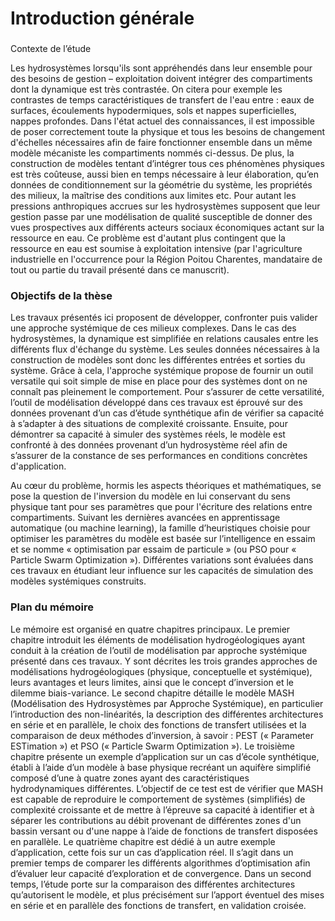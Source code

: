 # Introduction générale

### Contexte de l’étude

Les hydrosystèmes lorsqu'ils sont appréhendés dans leur ensemble pour des besoins de gestion – exploitation doivent intégrer des compartiments dont la dynamique est très contrastée. On citera pour exemple les contrastes de temps caractéristiques de transfert de l'eau entre : eaux de surfaces, écoulements hypodermiques, sols et nappes superficielles, nappes profondes. Dans l'état actuel des connaissances, il est impossible de poser correctement toute la physique et tous les besoins de changement d'échelles nécessaires afin de faire fonctionner ensemble dans un même modèle mécaniste les compartiments nommés ci-dessus. De plus, la construction de modèles tentant d’intégrer tous ces phénomènes physiques est très coûteuse, aussi bien en temps nécessaire à leur élaboration, qu’en données de conditionnement sur la géométrie du système, les propriétés des milieux, la maîtrise des conditions aux limites etc. Pour autant les pressions anthropiques accrues sur les hydrosystèmes supposent que leur gestion passe par une modélisation de qualité susceptible de donner des vues prospectives aux différents acteurs sociaux économiques actant sur la ressource en eau. Ce problème est d'autant plus contingent que la ressource en eau est soumise à exploitation intensive \(par l'agriculture industrielle en l'occurrence pour la Région Poitou Charentes, mandataire de tout ou partie du travail présenté dans ce manuscrit\).

### Objectifs de la thèse

Les travaux présentés ici proposent de développer, confronter puis valider une approche systémique de ces milieux complexes. Dans le cas des hydrosystèmes, la dynamique est simplifiée en relations causales entre les différents flux d'échange du système. Les seules données nécessaires à la construction de modèles sont donc les différentes entrées et sorties du système. Grâce à cela, l'approche systémique propose de fournir un outil versatile qui soit simple de mise en place pour des systèmes dont on ne connaît pas pleinement le comportement. Pour s’assurer de cette versatilité, l’outil de modélisation développé dans ces travaux est éprouvé sur des données provenant d’un cas d’étude synthétique afin de vérifier sa capacité à s’adapter à des situations de complexité croissante. Ensuite, pour démontrer sa capacité à simuler des systèmes réels, le modèle est confronté à des données provenant d’un hydrosystème réel afin de s’assurer de la constance de ses performances en conditions concrètes d'application.

Au cœur du problème, hormis les aspects théoriques et mathématiques, se pose la question de l'inversion du modèle en lui conservant du sens physique tant pour ses paramètres que pour l'écriture des relations entre compartiments. Suivant les dernières avancées en apprentissage automatique \(ou machine learning\), la famille d’heuristiques choisie pour optimiser les paramètres du modèle est basée sur l’intelligence en essaim et se nomme « optimisation par essaim de particule » \(ou PSO pour « Particle Swarm Optimization »\). Différentes variations sont évaluées dans ces travaux en étudiant leur influence sur les capacités de simulation des modèles systémiques construits.

### Plan du mémoire

 Le mémoire est organisé en quatre chapitres principaux. Le premier chapitre introduit les éléments de modélisation hydrogéologiques ayant conduit à la création de l’outil de modélisation par approche systémique présenté dans ces travaux. Y sont décrites les trois grandes approches de modélisations hydrogéologiques \(physique, conceptuelle et systémique\), leurs avantages et leurs limites, ainsi que le concept d’inversion et le dilemme biais-variance. Le second chapitre détaille le modèle MASH \(Modélisation des Hydrosystèmes par Approche Systémique\), en particulier l’introduction des non-linéarités, la description des différentes architectures en série et en parallèle, le choix des fonctions de transfert utilisées et la comparaison de deux méthodes d’inversion, à savoir : PEST \(« Parameter ESTimation »\) et PSO \(« Particle Swarm Optimization »\). Le troisième chapitre présente un exemple d’application sur un cas d’école synthétique, établi à l’aide d’un modèle à base physique recréant un aquifère simplifié composé d’une à quatre zones ayant des caractéristiques hydrodynamiques différentes. L’objectif de ce test est de vérifier que MASH est capable de reproduire le comportement de systèmes \(simplifiés\) de complexité croissante et de mettre à l’épreuve sa capacité à identifier et à séparer les contributions au débit provenant de différentes zones d'un bassin versant ou d'une nappe à l’aide de fonctions de transfert disposées en parallèle. Le quatrième chapitre est dédié à un autre exemple d’application, cette fois sur un cas d’application réel. Il s’agit dans un premier temps de comparer les différents algorithmes d’optimisation afin d’évaluer leur capacité d’exploration et de convergence. Dans un second temps, l’étude porte sur la comparaison des différentes architectures qu’autorisent le modèle, et plus précisément sur l’apport éventuel des mises en série et en parallèle des fonctions de transfert, en validation croisée.

